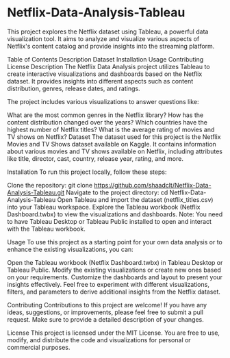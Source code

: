 # Netflix-Data-Analysis-Tableau

This project explores the Netflix dataset using Tableau, a powerful data visualization tool. It aims to analyze and visualize various aspects of Netflix's content catalog and provide insights into the streaming platform.

Table of Contents
Description
Dataset
Installation
Usage
Contributing
License
Description
The Netflix Data Analysis project utilizes Tableau to create interactive visualizations and dashboards based on the Netflix dataset. It provides insights into different aspects such as content distribution, genres, release dates, and ratings.

The project includes various visualizations to answer questions like:

What are the most common genres in the Netflix library?
How has the content distribution changed over the years?
Which countries have the highest number of Netflix titles?
What is the average rating of movies and TV shows on Netflix?
Dataset
The dataset used for this project is the Netflix Movies and TV Shows dataset available on Kaggle. It contains information about various movies and TV shows available on Netflix, including attributes like title, director, cast, country, release year, rating, and more.

Installation
To run this project locally, follow these steps:

Clone the repository: git clone https://github.com/shaadclt/Netflix-Data-Analysis-Tableau.git
Navigate to the project directory: cd Netflix-Data-Analysis-Tableau
Open Tableau and import the dataset (netflix_titles.csv) into your Tableau workspace.
Explore the Tableau workbook (Netflix Dashboard.twbx) to view the visualizations and dashboards.
Note: You need to have Tableau Desktop or Tableau Public installed to open and interact with the Tableau workbook.

Usage
To use this project as a starting point for your own data analysis or to enhance the existing visualizations, you can:

Open the Tableau workbook (Netflix Dashboard.twbx) in Tableau Desktop or Tableau Public.
Modify the existing visualizations or create new ones based on your requirements.
Customize the dashboards and layout to present your insights effectively.
Feel free to experiment with different visualizations, filters, and parameters to derive additional insights from the Netflix dataset.

Contributing
Contributions to this project are welcome! If you have any ideas, suggestions, or improvements, please feel free to submit a pull request. Make sure to provide a detailed description of your changes.

License
This project is licensed under the MIT License. You are free to use, modify, and distribute the code and visualizations for personal or commercial purposes.
